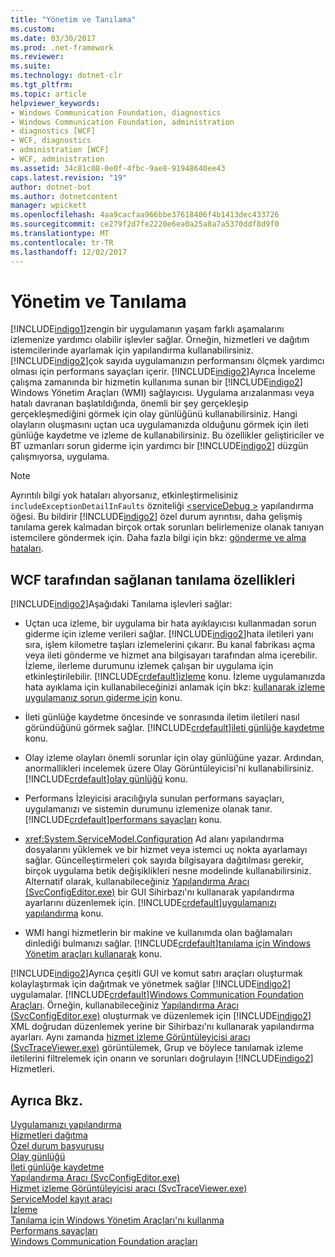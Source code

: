 ```yaml
---
title: "Yönetim ve Tanılama"
ms.custom: 
ms.date: 03/30/2017
ms.prod: .net-framework
ms.reviewer: 
ms.suite: 
ms.technology: dotnet-clr
ms.tgt_pltfrm: 
ms.topic: article
helpviewer_keywords:
- Windows Communication Foundation, diagnostics
- Windows Communication Foundation, administration
- diagnostics [WCF]
- WCF, diagnostics
- administration [WCF]
- WCF, administration
ms.assetid: 34c81c08-0e0f-4fbc-9ae8-91948640ee43
caps.latest.revision: "19"
author: dotnet-bot
ms.author: dotnetcontent
manager: wpickett
ms.openlocfilehash: 4aa9cacfaa966bbe37618406f4b1413dec433726
ms.sourcegitcommit: ce279f2d7fe2220e6ea0a25a8a7a5370ddf8d9f0
ms.translationtype: MT
ms.contentlocale: tr-TR
ms.lasthandoff: 12/02/2017
---
```

# <a name="administration-and-diagnostics"></a>Yönetim ve Tanılama
[!INCLUDE[indigo1](../../../../includes/indigo1-md.md)]zengin bir uygulamanın yaşam farklı aşamalarını izlemenize yardımcı olabilir işlevler sağlar. Örneğin, hizmetleri ve dağıtım istemcilerinde ayarlamak için yapılandırma kullanabilirsiniz. [!INCLUDE[indigo2](../../../../includes/indigo2-md.md)]çok sayıda uygulamanızın performansını ölçmek yardımcı olması için performans sayaçları içerir. [!INCLUDE[indigo2](../../../../includes/indigo2-md.md)]Ayrıca İnceleme çalışma zamanında bir hizmetin kullanıma sunan bir [!INCLUDE[indigo2](../../../../includes/indigo2-md.md)] Windows Yönetim Araçları (WMI) sağlayıcısı. Uygulama arızalanması veya hatalı davranan başlatıldığında, önemli bir şey gerçekleşip gerçekleşmediğini görmek için olay günlüğünü kullanabilirsiniz. Hangi olayların oluşmasını uçtan uca uygulamanızda olduğunu görmek için ileti günlüğe kaydetme ve izleme de kullanabilirsiniz. Bu özellikler geliştiriciler ve BT uzmanları sorun giderme için yardımcı bir [!INCLUDE[indigo2](../../../../includes/indigo2-md.md)] düzgün çalışmıyorsa, uygulama.  
  
> [!NOTE]
>  Ayrıntılı bilgi yok hataları alıyorsanız, etkinleştirmelisiniz `includeExceptionDetailInFaults` özniteliği [ \<serviceDebug >](../../../../docs/framework/configure-apps/file-schema/wcf/servicedebug.md) yapılandırma öğesi. Bu bildirir [!INCLUDE[indigo2](../../../../includes/indigo2-md.md)] özel durum ayrıntısı, daha gelişmiş tanılama gerek kalmadan birçok ortak sorunları belirlemenize olanak tanıyan istemcilere göndermek için. Daha fazla bilgi için bkz: [gönderme ve alma hataları](../../../../docs/framework/wcf/sending-and-receiving-faults.md).  
  
## <a name="diagnostics-features-provided-by-wcf"></a>WCF tarafından sağlanan tanılama özellikleri  
 [!INCLUDE[indigo2](../../../../includes/indigo2-md.md)]Aşağıdaki Tanılama işlevleri sağlar:  
  
-   Uçtan uca izleme, bir uygulama bir hata ayıklayıcısı kullanmadan sorun giderme için izleme verileri sağlar. [!INCLUDE[indigo2](../../../../includes/indigo2-md.md)]hata iletileri yanı sıra, işlem kilometre taşları izlemelerini çıkarır. Bu kanal fabrikası açma veya ileti gönderme ve hizmet ana bilgisayarı tarafından alma içerebilir. İzleme, ilerleme durumunu izlemek çalışan bir uygulama için etkinleştirilebilir. [!INCLUDE[crdefault](../../../../includes/crdefault-md.md)][izleme](../../../../docs/framework/wcf/diagnostics/tracing/index.md) konu. İzleme uygulamanızda hata ayıklama için kullanabileceğinizi anlamak için bkz: [kullanarak izleme uygulamanız sorun giderme için](../../../../docs/framework/wcf/diagnostics/tracing/using-tracing-to-troubleshoot-your-application.md) konu.  
  
-   İleti günlüğe kaydetme öncesinde ve sonrasında iletim iletileri nasıl göründüğünü görmek sağlar. [!INCLUDE[crdefault](../../../../includes/crdefault-md.md)][ileti günlüğe kaydetme](../../../../docs/framework/wcf/diagnostics/message-logging.md) konu.  
  
-   Olay izleme olayları önemli sorunlar için olay günlüğüne yazar. Ardından, anormallikleri incelemek üzere Olay Görüntüleyicisi'ni kullanabilirsiniz. [!INCLUDE[crdefault](../../../../includes/crdefault-md.md)][olay günlüğü](../../../../docs/framework/wcf/diagnostics/event-logging/index.md) konu.  
  
-   Performans İzleyicisi aracılığıyla sunulan performans sayaçları, uygulamanızı ve sistemin durumunu izlemenize olanak tanır. [!INCLUDE[crdefault](../../../../includes/crdefault-md.md)][performans sayaçları](../../../../docs/framework/wcf/diagnostics/performance-counters/index.md) konu.  
  
-   <xref:System.ServiceModel.Configuration> Ad alanı yapılandırma dosyalarını yüklemek ve bir hizmet veya istemci uç nokta ayarlamayı sağlar. Güncelleştirmeleri çok sayıda bilgisayara dağıtılması gerekir, birçok uygulama betik değişiklikleri nesne modelinde kullanabilirsiniz. Alternatif olarak, kullanabileceğiniz [Yapılandırma Aracı (SvcConfigEditor.exe)](../../../../docs/framework/wcf/configuration-editor-tool-svcconfigeditor-exe.md) bir GUI Sihirbazı'nı kullanarak yapılandırma ayarlarını düzenlemek için. [!INCLUDE[crdefault](../../../../includes/crdefault-md.md)][uygulamanızı yapılandırma](../../../../docs/framework/wcf/diagnostics/configuring-your-application.md) konu.  
  
-   WMI hangi hizmetlerin bir makine ve kullanımda olan bağlamaları dinlediği bulmanızı sağlar. [!INCLUDE[crdefault](../../../../includes/crdefault-md.md)][tanılama için Windows Yönetim araçları kullanarak](../../../../docs/framework/wcf/diagnostics/wmi/index.md) konu.  
  
 [!INCLUDE[indigo2](../../../../includes/indigo2-md.md)]Ayrıca çeşitli GUI ve komut satırı araçları oluşturmak kolaylaştırmak için dağıtmak ve yönetmek sağlar [!INCLUDE[indigo2](../../../../includes/indigo2-md.md)] uygulamalar. [!INCLUDE[crdefault](../../../../includes/crdefault-md.md)][Windows Communication Foundation Araçları](../../../../docs/framework/wcf/tools.md). Örneğin, kullanabileceğiniz [Yapılandırma Aracı (SvcConfigEditor.exe)](../../../../docs/framework/wcf/configuration-editor-tool-svcconfigeditor-exe.md) oluşturmak ve düzenlemek için [!INCLUDE[indigo2](../../../../includes/indigo2-md.md)] XML doğrudan düzenlemek yerine bir Sihirbazı'nı kullanarak yapılandırma ayarları. Aynı zamanda [hizmet izleme Görüntüleyicisi aracı (SvcTraceViewer.exe)](../../../../docs/framework/wcf/service-trace-viewer-tool-svctraceviewer-exe.md) görüntülemek, Grup ve böylece tanılamak izleme iletilerini filtrelemek için onarın ve sorunları doğrulayın [!INCLUDE[indigo2](../../../../includes/indigo2-md.md)] Hizmetleri.  
  
## <a name="see-also"></a>Ayrıca Bkz.  
 [Uygulamanızı yapılandırma](../../../../docs/framework/wcf/diagnostics/configuring-your-application.md)  
 [Hizmetleri dağıtma](../../../../docs/framework/wcf/diagnostics/deploying-services.md)  
 [Özel durum başvurusu](../../../../docs/framework/wcf/diagnostics/exceptions-reference/index.md)  
 [Olay günlüğü](../../../../docs/framework/wcf/diagnostics/event-logging/index.md)  
 [İleti günlüğe kaydetme](../../../../docs/framework/wcf/diagnostics/message-logging.md)  
 [Yapılandırma Aracı (SvcConfigEditor.exe)](../../../../docs/framework/wcf/configuration-editor-tool-svcconfigeditor-exe.md)  
 [Hizmet izleme Görüntüleyicisi aracı (SvcTraceViewer.exe)](../../../../docs/framework/wcf/service-trace-viewer-tool-svctraceviewer-exe.md)  
 [ServiceModel kayıt aracı](../../../../docs/framework/wcf/diagnostics/servicemodel-registration-tool.md)  
 [İzleme](../../../../docs/framework/wcf/diagnostics/tracing/index.md)  
 [Tanılama için Windows Yönetim Araçları'nı kullanma](../../../../docs/framework/wcf/diagnostics/wmi/index.md)  
 [Performans sayaçları](../../../../docs/framework/wcf/diagnostics/performance-counters/index.md)  
 [Windows Communication Foundation araçları](../../../../docs/framework/wcf/tools.md)
